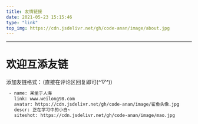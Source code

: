 ```yaml
---
title: 友情链接
date: 2021-05-23 15:15:46
type: "link"
top_img: https://cdn.jsdelivr.net/gh/code-anan/image/about.jpg
---
```

----------
# 欢迎互添友链
添加友链格式：（直接在评论区回复即可(*^▽^*)）
``` bash
 - name: 呆坐于人海
   link: www.weilong98.com
   avatar: https://cdn.jsdelivr.net/gh/code-anan/image/鲨鱼头像.jpg
   descr: 正在学习中的小白~
   siteshot: https://cdn.jsdelivr.net/gh/code-anan/image/mao.jpg

```